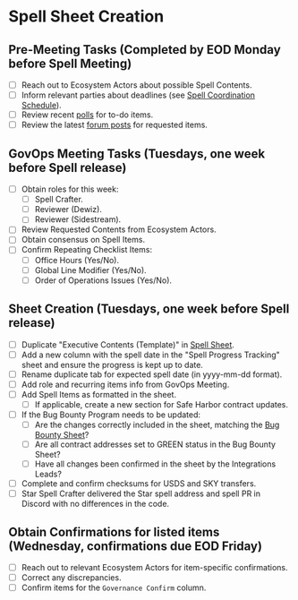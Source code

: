 # Spell Sheet Creation

## Pre-Meeting Tasks (Completed by EOD Monday before Spell Meeting)

- [ ] Reach out to Ecosystem Actors about possible Spell Contents.
- [ ] Inform relevant parties about deadlines (see [Spell Coordination Schedule](https://github.com/sky-ecosystem/pe-checklists/blob/master/spell/spell-crafter-mainnet-workflow.md#spell-coordination-schedule)).
- [ ] Review recent [polls](https://vote.sky.money/polling) for to-do items.
- [ ] Review the latest [forum posts](https://forum.sky.money/latest) for requested items.

## GovOps Meeting Tasks (Tuesdays, one week before Spell release)

- [ ] Obtain roles for this week:
    - [ ] Spell Crafter.
    - [ ] Reviewer (Dewiz).
    - [ ] Reviewer (Sidestream).
- [ ] Review Requested Contents from Ecosystem Actors.
- [ ] Obtain consensus on Spell Items.
- [ ] Confirm Repeating Checklist Items:
    - [ ] Office Hours (Yes/No).
    - [ ] Global Line Modifier (Yes/No).
    - [ ] Order of Operations Issues (Yes/No).

## Sheet Creation (Tuesdays, one week before Spell release)

- [ ] Duplicate "Executive Contents (Template)" in [Spell Sheet](https://docs.google.com/spreadsheets/d/1w_z5WpqxzwreCcaveB2Ye1PP5B8QAHDglzyxKHG3CHw/edit?usp=sharing).
- [ ] Add a new column with the spell date in the "Spell Progress Tracking" sheet and ensure the progress is kept up to date.
- [ ] Rename duplicate tab for expected spell date (in yyyy-mm-dd format).
- [ ] Add role and recurring items info from GovOps Meeting.
- [ ] Add Spell Items as formatted in the sheet.
    - [ ] If applicable, create a new section for Safe Harbor contract updates. 
- [ ] If the Bug Bounty Program needs to be updated:
    - [ ] Are the changes correctly included in the sheet, matching the [Bug Bounty Sheet](https://docs.google.com/spreadsheets/d/1e_KOYOeBGaA5EG3Xqco6lOP_a0zV4Vrm3w5-dqFk00U/edit?gid=1121763694#gid=1121763694)?
    - [ ] Are all contract addresses set to GREEN status in the Bug Bounty Sheet?
    - [ ] Have all changes been confirmed in the sheet by the Integrations Leads?
- [ ] Complete and confirm checksums for USDS and SKY transfers.
- [ ] Star Spell Crafter delivered the Star spell address and spell PR in Discord with no differences in the code.

## Obtain Confirmations for listed items (Wednesday, confirmations due EOD Friday)

- [ ] Reach out to relevant Ecosystem Actors for item-specific confirmations.
- [ ] Correct any discrepancies.
- [ ] Confirm items for the `Governance Confirm` column.
